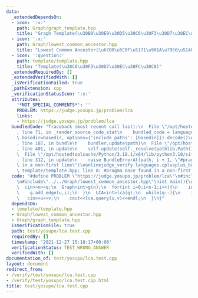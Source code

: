 ```yaml
---
data:
  _extendedDependsOn:
  - icon: ':x:'
    path: Graph/graph_template.hpp
    title: "Graph Template(\u30B0\u30E9\u30D5\u30C6\u30F3\u30D7\u30EC\u30FC\u30C8)"
  - icon: ':x:'
    path: Graph/lowest_common_ancestor.hpp
    title: "Lowest Common Ancestor(\u6700\u5C0F\u5171\u901A\u7956\u5148)"
  - icon: ':question:'
    path: template/template.hpp
    title: "Template(\u30C6\u30F3\u30D7\u30EC\u30FC\u30C8)"
  _extendedRequiredBy: []
  _extendedVerifiedWith: []
  _isVerificationFailed: true
  _pathExtension: cpp
  _verificationStatusIcon: ':x:'
  attributes:
    '*NOT_SPECIAL_COMMENTS*': ''
    PROBLEM: https://judge.yosupo.jp/problem/lca
    links:
    - https://judge.yosupo.jp/problem/lca
  bundledCode: "Traceback (most recent call last):\n  File \"/opt/hostedtoolcache/Python/3.10.1/x64/lib/python3.10/site-packages/onlinejudge_verify/documentation/build.py\"\
    , line 71, in _render_source_code_stat\n    bundled_code = language.bundle(stat.path,\
    \ basedir=basedir, options={'include_paths': [basedir]}).decode()\n  File \"/opt/hostedtoolcache/Python/3.10.1/x64/lib/python3.10/site-packages/onlinejudge_verify/languages/cplusplus.py\"\
    , line 187, in bundle\n    bundler.update(path)\n  File \"/opt/hostedtoolcache/Python/3.10.1/x64/lib/python3.10/site-packages/onlinejudge_verify/languages/cplusplus_bundle.py\"\
    , line 401, in update\n    self.update(self._resolve(pathlib.Path(included), included_from=path))\n\
    \  File \"/opt/hostedtoolcache/Python/3.10.1/x64/lib/python3.10/site-packages/onlinejudge_verify/languages/cplusplus_bundle.py\"\
    , line 312, in update\n    raise BundleErrorAt(path, i + 1, \"#pragma once found\
    \ in a non-first line\")\nonlinejudge_verify.languages.cplusplus_bundle.BundleErrorAt:\
    \ template/template.hpp: line 8: #pragma once found in a non-first line\n"
  code: "#define PROBLEM \"https://judge.yosupo.jp/problem/lca\"\n#include\"../../template/template.hpp\"\
    \n#include\"../../Graph/lowest_common_ancestor.hpp\"\nint main(){\n  int n,q;\n\
    \  cin>>n>>q;\n  Graph<int>g(n);\n  for(int i=0;i<n-1;i++){\n    int u;\n    cin>>u;\n\
    \    g.add_edge(u,i);\n  }\n  LCA<int>lca(g);\n  while(q--){\n    int u,v;\n \
    \   cin>>u>>v;\n    cout<<lca.query(u,v)<<endl;\n  }\n}"
  dependsOn:
  - template/template.hpp
  - Graph/lowest_common_ancestor.hpp
  - Graph/graph_template.hpp
  isVerificationFile: true
  path: test/yosupo/lca.test.cpp
  requiredBy: []
  timestamp: '2021-12-27 15:18:17+00:00'
  verificationStatus: TEST_WRONG_ANSWER
  verifiedWith: []
documentation_of: test/yosupo/lca.test.cpp
layout: document
redirect_from:
- /verify/test/yosupo/lca.test.cpp
- /verify/test/yosupo/lca.test.cpp.html
title: test/yosupo/lca.test.cpp
---
```

